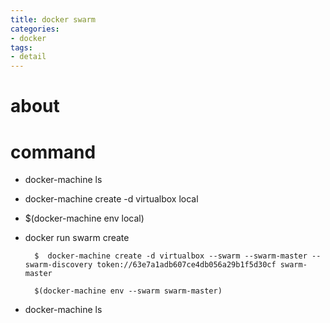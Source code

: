 ```yaml
---
title: docker swarm
categories:
- docker
tags:
- detail
---
```


# about 

# command

- docker-machine ls

- docker-machine create -d virtualbox local

- $(docker-machine env local) 

- docker run swarm create

        $  docker-machine create -d virtualbox --swarm --swarm-master --swarm-discovery token://63e7a1adb607ce4db056a29b1f5d30cf swarm-master 

        $(docker-machine env --swarm swarm-master)

- docker-machine ls
